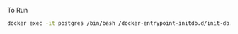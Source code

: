 To Run

``` bash 
docker exec -it postgres /bin/bash /docker-entrypoint-initdb.d/init-db.sh init
```